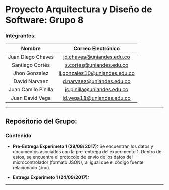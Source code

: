 # Proyecto Arquitectura y Diseño de Software: Grupo 8

### Integrantes:
| Nombre | Correo Electrónico |
|:---:|:---:|
|Juan Diego Chaves|jd.chaves@uniandes.edu.co|
|Santiago Cortés|s.cortes@uniandes.edu.co|
|Jhon Gonzalez|jj.gonzalez10@uniandes.edu.co|
|David Narvaez|d.narvaez@uniandes.edu.co|
|Juan Camilo Pinilla|jc.pinilla@uniandes.edu.co|
|Juan David Vega|jd.vega11@uniandes.edu.co|

***

## Repositorio del Grupo: 

### Contenido
+ **Pre-Entrega Experimeto 1 (29/08/2017):** Se encuentran los datos y documentos asociados con la pre-entrega del experimento 1. Dentro de estos, se encuentra el protocolo de envio 
de los datos del microcontrolador (formato JSON), al igual que el código fuente relacionado (.ino).

+ **Entrega Experimeto 1 (24/09/2017):**

***
